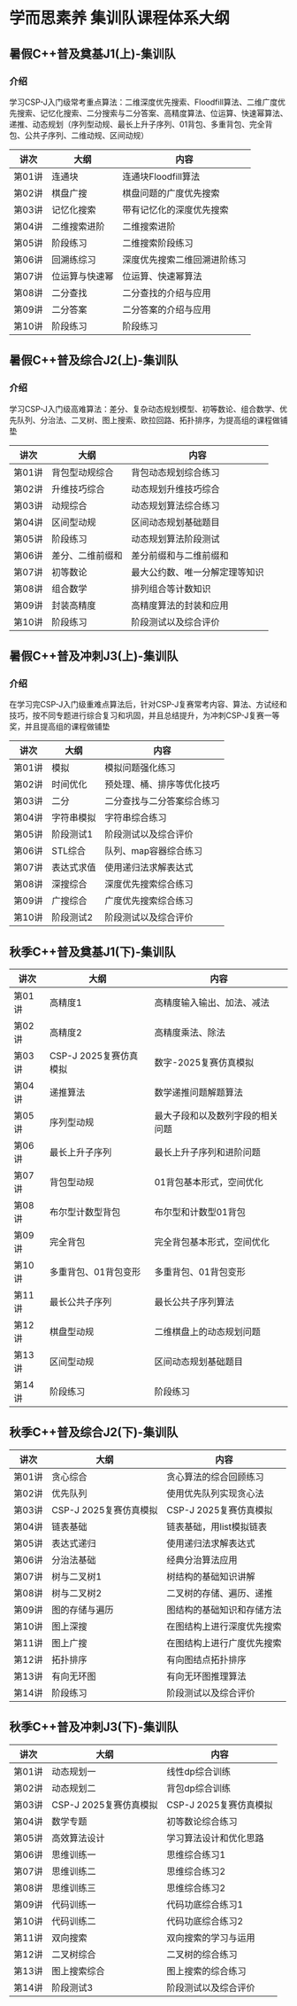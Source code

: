 # 学而思素养 集训队课程体系大纲

## 暑假C++普及奠基J1(上)-集训队

### 介绍

学习CSP-J入门级常考重点算法：二维深度优先搜索、Floodfill算法、二维广度优先搜索、记忆化搜索、二分搜索与二分答案、高精度算法、位运算、快速幂算法、递推、动态规划（序列型动规、最长上升子序列、01背包、多重背包、完全背包、公共子序列、二维动规、区间动规）

| 讲次   | 大纲           | 内容                         |
| ------ | -------------- | ---------------------------- |
| 第01讲 | 连通块         | 连通块Floodfill算法          |
| 第02讲 | 棋盘广搜       | 棋盘问题的广度优先搜索       |
| 第03讲 | 记忆化搜索     | 带有记忆化的深度优先搜索     |
| 第04讲 | 二维搜索进阶   | 二维搜索进阶                 |
| 第05讲 | 阶段练习       | 二维搜索阶段练习             |
| 第06讲 | 回溯练综习     | 深度优先搜索二维回溯进阶练习 |
| 第07讲 | 位运算与快速幂 | 位运算、快速幂算法           |
| 第08讲 | 二分查找       | 二分查找的介绍与应用         |
| 第09讲 | 二分答案       | 二分答案的介绍与应用         |
| 第10讲 | 阶段练习       | 阶段练习                     |

## 暑假C++普及综合J2(上)-集训队

### 介绍

学习CSP-J入门级高难算法：差分、复杂动态规划模型、初等数论、组合数学、优先队列、分治法、二叉树、图上搜索、欧拉回路、拓扑排序，为提高组的课程做铺垫

| 讲次   | 大纲             | 内容                           |
| ------ | ---------------- | ------------------------------ |
| 第01讲 | 背包型动规综合   | 背包动态规划综合练习           |
| 第02讲 | 升维技巧综合     | 动态规划升维技巧综合           |
| 第03讲 | 动规综合         | 动态规划算法综合练习           |
| 第04讲 | 区间型动规       | 区间动态规划基础题目           |
| 第05讲 | 阶段练习         | 动态规划算法阶段测试           |
| 第06讲 | 差分、二维前缀和 | 差分前缀和与二维前缀和         |
| 第07讲 | 初等数论         | 最大公约数、唯一分解定理等知识 |
| 第08讲 | 组合数学         | 排列组合等计数知识             |
| 第09讲 | 封装高精度       | 高精度算法的封装和应用         |
| 第10讲 | 阶段练习         | 阶段测试以及综合评价           |

## 暑假C++普及冲刺J3(上)-集训队

### 介绍

在学习完CSP-J入门级重难点算法后，针对CSP-J复赛常考内容、算法、方试经和技巧，按不同专题进行综合复习和巩固，并且总结提升，为冲刺CSP-J复赛一等奖，并且提高组的课程做铺垫

| 讲次   | 大纲       | 内容                       |
| ------ | ---------- | -------------------------- |
| 第01讲 | 模拟       | 模拟问题强化练习           |
| 第02讲 | 时间优化   | 预处理、桶、排序等优化技巧 |
| 第03讲 | 二分       | 二分查找与二分答案综合练习 |
| 第04讲 | 字符串模拟 | 字符串综合练习             |
| 第05讲 | 阶段测试1  | 阶段测试以及综合评价       |
| 第06讲 | STL综合    | 队列、map容器综合练习      |
| 第07讲 | 表达式求值 | 使用递归法求解表达式       |
| 第08讲 | 深搜综合   | 深度优先搜索综合练习       |
| 第09讲 | 广搜综合   | 广度优先搜索综合练习       |
| 第10讲 | 阶段测试2  | 阶段测试以及综合评价       |

## 秋季C++普及奠基J1(下)-集训队

| 讲次   | 大纲                   | 内容                             |
| ------ | ---------------------- | -------------------------------- |
| 第01讲 | 高精度1                | 高精度输入输出、加法、减法       |
| 第02讲 | 高精度2                | 高精度乘法、除法                 |
| 第03讲 | CSP-J 2025复赛仿真模拟 | 数字-2025复赛仿真模拟            |
| 第04讲 | 递推算法               | 数学递推问题解题算法             |
| 第05讲 | 序列型动规             | 最大子段和以及数列字段的相关问题 |
| 第06讲 | 最长上升子序列         | 最长上升子序列和进阶问题         |
| 第07讲 | 背包型动规             | 01背包基本形式，空间优化         |
| 第08讲 | 布尔型计数型背包       | 布尔型和计数型01背包             |
| 第09讲 | 完全背包               | 完全背包基本形式，空间优化       |
| 第10讲 | 多重背包、01背包变形   | 多重背包、01背包变形             |
| 第11讲 | 最长公共子序列         | 最长公共子序列算法               |
| 第12讲 | 棋盘型动规             | 二维棋盘上的动态规划问题         |
| 第13讲 | 区间型动规             | 区间动态规划基础题目             |
| 第14讲 | 阶段练习               | 阶段练习                         |

## 秋季C++普及综合J2(下)-集训队

| 讲次   | 大纲                   | 内容                       |
| ------ | ---------------------- | -------------------------- |
| 第01讲 | 贪心综合               | 贪心算法的综合回顾练习     |
| 第02讲 | 优先队列               | 使用优先队列实现贪心法     |
| 第03讲 | CSP-J 2025复赛仿真模拟 | CSP-J 2025复赛仿真模拟     |
| 第04讲 | 链表基础               | 链表基础，用list模拟链表   |
| 第05讲 | 表达式递归             | 使用递归法求解表达式       |
| 第06讲 | 分治法基础             | 经典分治算法应用           |
| 第07讲 | 树与二叉树1            | 树结构的基础知识讲解       |
| 第08讲 | 树与二叉树2            | 二叉树的存储、遍历、递推   |
| 第09讲 | 图的存储与遍历         | 图结构的基础知识和存储方法 |
| 第10讲 | 图上深搜               | 在图结构上进行深度优先搜索 |
| 第11讲 | 图上广搜               | 在图结构上进行广度优先搜索 |
| 第12讲 | 拓扑排序               | 有向图结点拓扑排序         |
| 第13讲 | 有向无环图             | 有向无环图推理算法         |
| 第14讲 | 阶段练习               | 阶段测试以及综合评价       |

## 秋季C++普及冲刺J3(下)-集训队

| 讲次   | 大纲                   | 内容                   |
| ------ | ---------------------- | ---------------------- |
| 第01讲 | 动态规划一             | 线性dp综合训练         |
| 第02讲 | 动态规划二             | 背包dp综合训练         |
| 第03讲 | CSP-J 2025复赛仿真模拟 | CSP-J 2025复赛仿真模拟 |
| 第04讲 | 数学专题               | 初等数论综合练习       |
| 第05讲 | 高效算法设计           | 学习算法设计和优化思路 |
| 第06讲 | 思维训练一             | 思维综合练习1          |
| 第07讲 | 思维训练二             | 思维综合练习2          |
| 第08讲 | 思维训练三             | 思维综合练习2          |
| 第09讲 | 代码训练一             | 代码功底综合练习1      |
| 第10讲 | 代码训练二             | 代码功底综合练习2      |
| 第11讲 | 双向搜索               | 双向搜索的学习与运用   |
| 第12讲 | 二叉树综合             | 二叉树的综合练习       |
| 第13讲 | 图上搜索综合           | 图上搜索的综合练习     |
| 第14讲 | 阶段测试3              | 阶段测试以及综合评价   |
